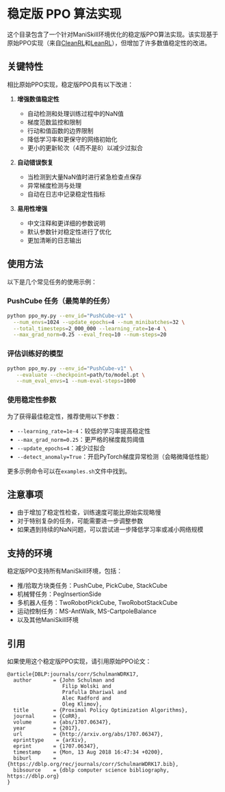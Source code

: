 # 稳定版 PPO 算法实现

这个目录包含了一个针对ManiSkill环境优化的稳定版PPO算法实现。该实现基于原始PPO实现（来自[CleanRL](https://github.com/vwxyzjn/cleanrl/)和[LeanRL](https://github.com/pytorch-labs/LeanRL/)），但增加了许多数值稳定性的改进。

## 关键特性

相比原始PPO实现，稳定版PPO具有以下改进：

1. **增强数值稳定性**
   - 自动检测和处理训练过程中的NaN值
   - 梯度范数监控和限制
   - 行动和值函数的边界限制
   - 降低学习率和更保守的网络初始化
   - 更小的更新轮次（4而不是8）以减少过拟合

2. **自动错误恢复**
   - 当检测到大量NaN值时进行紧急检查点保存
   - 异常梯度检测与处理
   - 自动在日志中记录稳定性指标

3. **易用性增强**
   - 中文注释和更详细的参数说明
   - 默认参数针对稳定性进行了优化
   - 更加清晰的日志输出

## 使用方法

以下是几个常见任务的使用示例：

### PushCube 任务（最简单的任务）

```bash
python ppo_my.py --env_id="PushCube-v1" \
  --num_envs=1024 --update_epochs=4 --num_minibatches=32 \
  --total_timesteps=2_000_000 --learning_rate=1e-4 \
  --max_grad_norm=0.25 --eval_freq=10 --num-steps=20
```

### 评估训练好的模型

```bash
python ppo_my.py --env_id="PushCube-v1" \
   --evaluate --checkpoint=path/to/model.pt \
   --num_eval_envs=1 --num-eval-steps=1000
```

### 使用稳定性参数

为了获得最佳稳定性，推荐使用以下参数：

- `--learning_rate=1e-4`：较低的学习率提高稳定性
- `--max_grad_norm=0.25`：更严格的梯度裁剪阈值
- `--update_epochs=4`：减少过拟合
- `--detect_anomaly=True`：开启PyTorch梯度异常检测（会略微降低性能）

更多示例命令可以在`examples.sh`文件中找到。

## 注意事项

- 由于增加了稳定性检查，训练速度可能比原始实现略慢
- 对于特别复杂的任务，可能需要进一步调整参数
- 如果遇到持续的NaN问题，可以尝试进一步降低学习率或减小网络规模

## 支持的环境

稳定版PPO支持所有ManiSkill环境，包括：

- 推/拾取方块类任务：PushCube, PickCube, StackCube
- 机械臂任务：PegInsertionSide
- 多机器人任务：TwoRobotPickCube, TwoRobotStackCube
- 运动控制任务：MS-AntWalk, MS-CartpoleBalance
- 以及其他ManiSkill环境

## 引用

如果使用这个稳定版PPO实现，请引用原始PPO论文：

```
@article{DBLP:journals/corr/SchulmanWDRK17,
  author       = {John Schulman and
                  Filip Wolski and
                  Prafulla Dhariwal and
                  Alec Radford and
                  Oleg Klimov},
  title        = {Proximal Policy Optimization Algorithms},
  journal      = {CoRR},
  volume       = {abs/1707.06347},
  year         = {2017},
  url          = {http://arxiv.org/abs/1707.06347},
  eprinttype    = {arXiv},
  eprint       = {1707.06347},
  timestamp    = {Mon, 13 Aug 2018 16:47:34 +0200},
  biburl       = {https://dblp.org/rec/journals/corr/SchulmanWDRK17.bib},
  bibsource    = {dblp computer science bibliography, https://dblp.org}
}
```